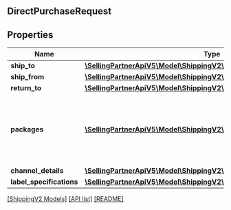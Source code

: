 ## DirectPurchaseRequest

## Properties

Name | Type | Description | Notes
------------ | ------------- | ------------- | -------------
**ship_to** | [**\SellingPartnerApiV5\Model\ShippingV2\Address**](Address.md) |  | [optional]
**ship_from** | [**\SellingPartnerApiV5\Model\ShippingV2\Address**](Address.md) |  | [optional]
**return_to** | [**\SellingPartnerApiV5\Model\ShippingV2\Address**](Address.md) |  | [optional]
**packages** | [**\SellingPartnerApiV5\Model\ShippingV2\Package[]**](Package.md) | A list of packages to be shipped through a shipping service offering. | [optional]
**channel_details** | [**\SellingPartnerApiV5\Model\ShippingV2\ChannelDetails**](ChannelDetails.md) |  |
**label_specifications** | [**\SellingPartnerApiV5\Model\ShippingV2\RequestedDocumentSpecification**](RequestedDocumentSpecification.md) |  | [optional]

[[ShippingV2 Models]](../) [[API list]](../../Api) [[README]](../../../README.md)

